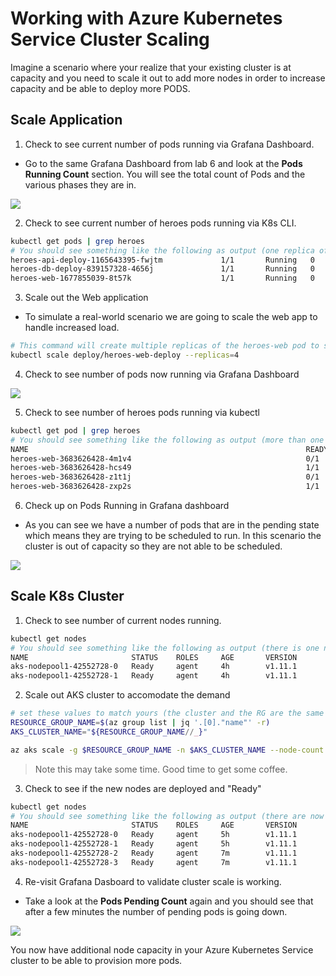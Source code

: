 # Working with Azure Kubernetes Service Cluster Scaling

Imagine a scenario where your realize that your existing cluster is at capacity and you need to scale it out to add more nodes in order to increase capacity and be able to deploy more PODS.

## Scale Application
1. Check to see current number of pods running via Grafana Dashboard.
* Go to the same Grafana Dashboard from lab 6 and look at the **Pods Running Count** section. You will see the total count of Pods and the various phases they are in.

![](img/9-grafana_podsrunning.png)

2. Check to see current number of heroes pods running via K8s CLI.
```bash
kubectl get pods | grep heroes
# You should see something like the following as output (one replica of each pod):
heroes-api-deploy-1165643395-fwjtm             1/1       Running   0          2d
heroes-db-deploy-839157328-4656j               1/1       Running   0          2d
heroes-web-1677855039-8t57k                    1/1       Running   0          2d
```
3. Scale out the Web application
* To simulate a real-world scenario we are going to scale the web app to handle increased load.
```bash
# This command will create multiple replicas of the heroes-web pod to simulate additional load on the cluster.
kubectl scale deploy/heroes-web-deploy --replicas=4
```
4. Check to see number of pods now running via Grafana Dashboard

![](img/9-grafana_podsrunning.png)

5. Check to see number of heroes pods running via kubectl
```bash
kubectl get pod | grep heroes
# You should see something like the following as output (more than one heroes-web pod and some of them in different states):
NAME                                                              READY     STATUS    RESTARTS   AGE
heroes-web-3683626428-4m1v4                                       0/1       Pending   0          2m
heroes-web-3683626428-hcs49                                       1/1       Running   0          4m
heroes-web-3683626428-z1t1j                                       0/1       Pending   0          2m
heroes-web-3683626428-zxp2s                                       1/1       Running   0          2m
```

6. Check up on Pods Running in Grafana dashboard
* As you can see we have a number of pods that are in the pending state which means they are trying to be scheduled to run. In this scenario the cluster is out of capacity so they are not able to be scheduled.

![](img/9-grafana_podspending.png)


## Scale K8s Cluster
1. Check to see number of current nodes running.
```bash
kubectl get nodes
# You should see something like the following as output (there is one node in the cluster):
NAME                       STATUS    ROLES     AGE       VERSION
aks-nodepool1-42552728-0   Ready     agent     4h        v1.11.1
aks-nodepool1-42552728-1   Ready     agent     4h        v1.11.1
```
2. Scale out AKS cluster to accomodate the demand
```bash
# set these values to match yours (the cluster and the RG are the same name)
RESOURCE_GROUP_NAME=$(az group list | jq '.[0]."name"' -r)
AKS_CLUSTER_NAME="${RESOURCE_GROUP_NAME//_}"

az aks scale -g $RESOURCE_GROUP_NAME -n $AKS_CLUSTER_NAME --node-count 4
```

> Note this may take some time. Good time to get some coffee. 

3. Check to see if the new nodes are deployed and "Ready"
```bash
kubectl get nodes
# You should see something like the following as output (there are now 4 nodes in the cluster):
NAME                       STATUS    ROLES     AGE       VERSION
aks-nodepool1-42552728-0   Ready     agent     5h        v1.11.1
aks-nodepool1-42552728-1   Ready     agent     5h        v1.11.1
aks-nodepool1-42552728-2   Ready     agent     7m        v1.11.1
aks-nodepool1-42552728-3   Ready     agent     7m        v1.11.1
```

4. Re-visit Grafana Dasboard to validate cluster scale is working.
* Take a look at the **Pods Pending Count** again and you should see that after a few minutes the number of pending pods is going down.

![](img/9-grafana_podsscaling.png)


You now have additional node capacity in your Azure Kubernetes Service cluster to be able to provision more pods.
